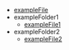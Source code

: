   - [exampleFile](/10-exampleFile.md)
  - exampleFolder1
    - [exampleFile1](/20-exampleFolder1/exampleFile1.md)
  - exampleFolder2
    - [exampleFile2](/30-exampleFolder2/exampleFile2.md)